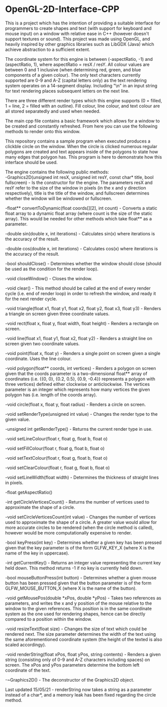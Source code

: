 # OpenGL-2D-Interface-CPP  
This is a project which has the intention of providing a suitable interface for programmers to create shapes and text (with support for keyboard and mouse input) on a window with relative ease in C++ (however doesn't support textures or sound). This project was made using OpenGL, and heavily inspired by other graphics libraries such as LibGDX (Java) which achieve abstraction to a sufficient extent.  
  
The coordinate system for this engine is between (-aspectRatio, -1) and (aspectRatio, 1), where aspectRatio = resX / resY. All colour values are between 0 and 1 inclusive (when determining red, green, and blue components of a given colour). The only text characters currently supported are 0-9 and A-Z (capital letters only) as the text rendering system operates on a 14-segment display. Including "\n" in an input string for text rendering places subsequent letters on the next line.  
  
There are three different render types which this engine supports (0 = filled, 1 = line, 2 = filled with an outline). Fill colour, line colour, and text colour are all stored separatedly and used when needed.  
  
The main cpp file contains a basic framework which allows for a window to be created and constantly refreshed. From here you can use the following methods to render onto this window.  
  
This repository contains a sample program when executed produces a clickble circle on the window. When the circle is clicked numerous regular polygons are created and text appears inside of the polygons to state how many edges that polygon has. This program is here to demonstrate how this interface should be used.  
  
The engine contains the following public methods:  
-Graphics2D(unsigned int resX, unsigned int resY, const char* title, bool fullscreen) - Is the constructor for the engine. The parameters resX and resY refer to the size of the window in pixels (in the x and y direction respectively), title is the title of the window, and fullscreen determines whether the window will be windowed or fullscreen.  
  
-float** convertToDynamic(float coords[][2], int count) - Converts a static float array to a dynamic float array (where count is the size of the static array). This would be needed for other methods which take float** as a parameter.  
  
-double sin(double x, int iterations)  - Calculates sin(x) where iterations is the accuracy of the result.  
  
-double cos(double x, int iterations)  - Calculates cos(x) where iterations is the accuracy of the result.  
  
-bool shouldClose() - Determines whether the window should close (should be used as the condition for the render loop).  
  
-void closeWindow() - Closes the window.  
  
-void clear() - This method should be called at the end of every render cycle (i.e. end of render loop) in order to refresh the window, and ready it for the next render cycle.  
  
-void triangle(float x1, float y1, float x2, float y2, float x3, float y3) - Renders a triangle on screen given three coordinate values.  
  
-void rect(float x, float y, float width, float height) - Renders a rectangle on screen.  
  
-void line(float x1, float y1, float x2, float y2) - Renders a straight line on screen given two coordinate values.  
  
-void point(float x, float y) - Renders a single point on screen given a single coordinate. Uses the line colour.  
  
-void polygon(float** coords, int vertices) - Renders a polygon on screen given that the coords parameter is a two-dimensional float** array of coordinates (i.e. {{0, 0}, {0.2, 0.5}, {0.9, -0.4}} represents a polygon with three vertices) defined either clockwise or anticlockwise. The vertices parameter is an integer which represents how many vertices the given polygon has (i.e. length of the coords array).  
  
-void circle(float x, float y, float radius) - Renders a circle on screen.  
  
-void setRenderType(unsigned int value) - Changes the render type to the given value.  
  
-unsigned int getRenderType() - Returns the current render type in use.  
  
-void setLineColour(float r, float g, float b, float o)  
  
-void setFillColour(float r, float g, float b, float o)  
  
-void setTextColour(float r, float g, float b, float o)  
  
-void setClearColour(float r, float g, float b, float o)  
  
-void setLineWidth(float width) - Determines the thickness of straight lines in pixels.  
  
-float getAspectRatio()  
  
-int getCircleVerticesCount() - Returns the number of vertices used to approximate the shape of a circle.  
  
-void setCircleVerticesCount(int value) - Changes the number of vertices used to approximate the shape of a circle. A greater value would allow for more accurate circles to be rendered (when the circle method is called), however would be more computationally expensive to render.  
  
-bool keyPress(int key) - Determines whether a given key has been pressed given that the key parameter is of the form GLFW_KEY_X (where X is the name of the key in uppercase).  

-int getCurrentKey() - Returns an integer value representing the current key held down. This method returns -1 if no key is currently held down.
  
-bool mouseButtonPress(int button) - Determines whether a given mouse button has been pressed given that the button parameter is of the form GLFW_MOUSE_BUTTON_X (where X is the name of the button).  
  
-void getMousePos(double *xPos, double *yPos) - Takes two references as parameters, and writes the x and y position of the mouse relative to the window to the given references. This position is in the same coordinate system as the one used for rendering shapes, hence can be directly compared to a position within the window.  
  
-void resizeText(float size) - Changes the size of text which could be rendered next. The size parameter determines the width of the text using the same aforementioned coordinate system (the height of the texted is also scaled accordingy).  
  
-void renderString(float xPos, float yPos, string contents) - Renders a given string (consisting only of 0-9 and A-Z characters including spaces) on screen. The xPos and yPos parameters determine the bottom left coordinate of the text.
  
-~Graphics2D() - The deconstructor of the Graphics2D object.  
  
  
  
Last updated 15/05/21 - renderString now takes a string as a parameter instead of a char*, and a memory leak has been fixed regarding the circle method.
